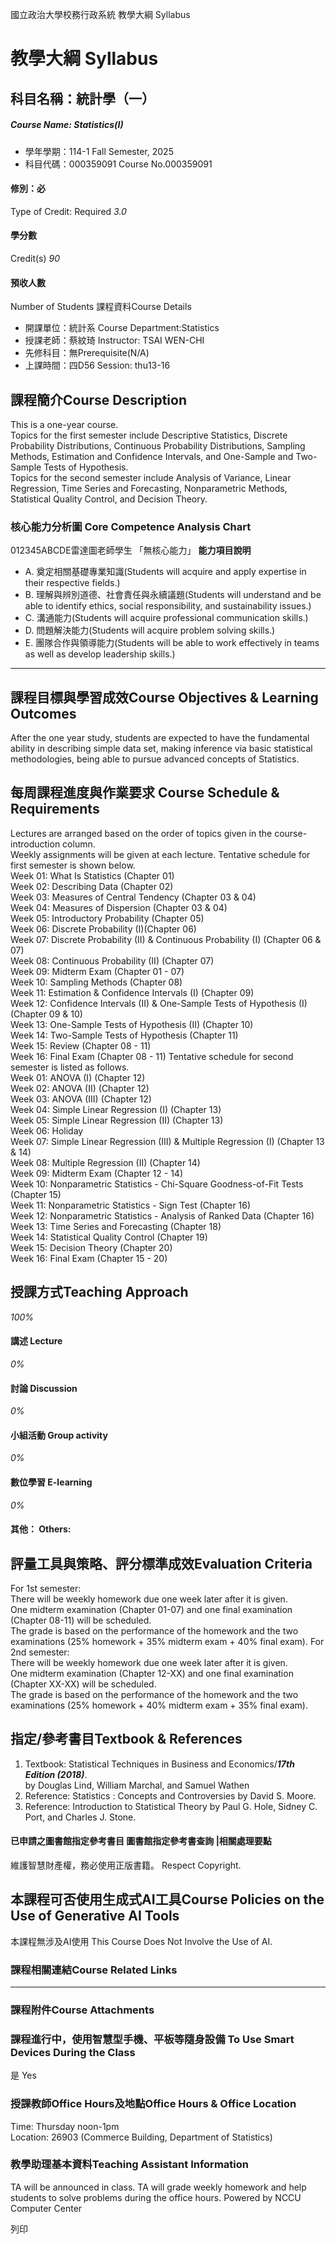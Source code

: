 國立政治大學校務行政系統 教學大綱 Syllabus
# 教學大綱 Syllabus
##  科目名稱：統計學（一）
#####  Course Name: Statistics(I)
  * 學年學期：114-1 Fall Semester, 2025 
  * 科目代碼：000359091 Course No.000359091


#### 修別：必
Type of Credit: Required 
_3.0_
#### 學分數
Credit(s)
_90_
#### 預收人數
Number of Students
課程資料Course Details
  * 開課單位：統計系 Course Department:Statistics 
  * 授課老師：蔡紋琦 Instructor: TSAI WEN-CHI 
  * 先修科目：無Prerequisite(N/A)
  * 上課時間：四D56 Session: thu13-16


##  課程簡介Course Description
This is a one-year course.  
Topics for the first semester include Descriptive Statistics, Discrete Probability Distributions, Continuous Probability Distributions, Sampling Methods, Estimation and Confidence Intervals, and One-Sample and Two-Sample Tests of Hypothesis.  
Topics for the second semester include Analysis of Variance, Linear Regression, Time Series and Forecasting, Nonparametric Methods, Statistical Quality Control, and Decision Theory.
###  核心能力分析圖 Core Competence Analysis Chart
012345ABCDE雷達圖老師學生
「無核心能力」 
**能力項目說明**
  * A. 奠定相關基礎專業知識(Students will acquire and apply expertise in their respective fields.)
  * B. 理解與辨別道德、社會責任與永續議題(Students will understand and be able to identify ethics, social responsibility, and sustainability issues.)
  * C. 溝通能力(Students will acquire professional communication skills.)
  * D. 問題解決能力(Students will acquire problem solving skills.)
  * E. 團隊合作與領導能力(Students will be able to work effectively in teams as well as develop leadership skills.)


* * *
##  課程目標與學習成效Course Objectives & Learning Outcomes 
After the one year study, students are expected to have the fundamental ability in describing simple data set, making inference via basic statistical methodologies, being able to pursue advanced concepts of Statistics.
##  每周課程進度與作業要求 Course Schedule & Requirements
Lectures are arranged based on the order of topics given in the course-introduction column.   
Weekly assignments will be given at each lecture. 
Tentative schedule for first semester is shown below.  
Week 01: What Is Statistics (Chapter 01)  
Week 02: Describing Data (Chapter 02)  
Week 03: Measures of Central Tendency (Chapter 03 & 04)   
Week 04: Measures of Dispersion (Chapter 03 & 04)   
Week 05: Introductory Probability (Chapter 05)  
Week 06: Discrete Probability (I)(Chapter 06)  
Week 07: Discrete Probability (II) & Continuous Probability (I) (Chapter 06 & 07)   
Week 08: Continuous Probability (II) (Chapter 07)  
Week 09: Midterm Exam (Chapter 01 - 07)   
Week 10: Sampling Methods (Chapter 08)   
Week 11: Estimation & Confidence Intervals (I) (Chapter 09)   
Week 12: Confidence Intervals (II) & One-Sample Tests of Hypothesis (I) (Chapter 09 & 10)   
Week 13: One-Sample Tests of Hypothesis (II) (Chapter 10)   
Week 14: Two-Sample Tests of Hypothesis (Chapter 11)   
Week 15: Review (Chapter 08 - 11)   
Week 16: Final Exam (Chapter 08 - 11) 
Tentative schedule for second semester is listed as follows.  
Week 01: ANOVA (I) (Chapter 12)   
Week 02: ANOVA (II) (Chapter 12)   
Week 03: ANOVA (III) (Chapter 12)   
Week 04: Simple Linear Regression (I) (Chapter 13)   
Week 05: Simple Linear Regression (II) (Chapter 13)   
Week 06: Holiday  
Week 07: Simple Linear Regression (III) & Multiple Regression (I) (Chapter 13 & 14)  
Week 08: Multiple Regression (II) (Chapter 14)  
Week 09: Midterm Exam (Chapter 12 - 14)  
Week 10: Nonparametric Statistics - Chi-Square Goodness-of-Fit Tests (Chapter 15)  
Week 11: Nonparametric Statistics - Sign Test (Chapter 16)  
Week 12: Nonparametric Statistics - Analysis of Ranked Data (Chapter 16)  
Week 13: Time Series and Forecasting (Chapter 18)  
Week 14: Statistical Quality Control (Chapter 19)  
Week 15: Decision Theory (Chapter 20)  
Week 16: Final Exam (Chapter 15 - 20)
##  授課方式Teaching Approach
_100%_
####  講述 Lecture
_0%_
####  討論 Discussion
_0%_
####  小組活動 Group activity
_0%_
####  數位學習 E-learning
_0%_
####  其他： Others:
##  評量工具與策略、評分標準成效Evaluation Criteria
For 1st semester:  
There will be weekly homework due one week later after it is given.  
One midterm examination (Chapter 01-07) and one final examination (Chapter 08-11) will be scheduled.  
The grade is based on the performance of the homework and the two examinations (25% homework + 35% midterm exam + 40% final exam).
For 2nd semester:  
There will be weekly homework due one week later after it is given.  
One midterm examination (Chapter 12-XX) and one final examination (Chapter XX-XX) will be scheduled.  
The grade is based on the performance of the homework and the two examinations (25% homework + 40% midterm exam + 35% final exam).  

##  指定/參考書目Textbook & References
1. Textbook: Statistical Techniques in Business and Economics/_**17th Edition (2018)**_.  
by Douglas Lind, William Marchal, and Samuel Wathen  
2. Reference: Statistics : Concepts and Controversies by David S. Moore.  
3. Reference: Introduction to Statistical Theory by Paul G. Hole, Sidney C. Port, and Charles J. Stone.
####  已申請之圖書館指定參考書目  圖書館指定參考書查詢 |相關處理要點
維護智慧財產權，務必使用正版書籍。 Respect Copyright.
##  本課程可否使用生成式AI工具Course Policies on the Use of Generative AI Tools
本課程無涉及AI使用 This Course Does Not Involve the Use of AI.
###  課程相關連結Course Related Links
* * *
###  課程附件Course Attachments
###  課程進行中，使用智慧型手機、平板等隨身設備 To Use Smart Devices During the Class
是  Yes
###  授課教師Office Hours及地點Office Hours & Office Location
Time: Thursday noon-1pm  
Location: 26903 (Commerce Building, Department of Statistics)
###  教學助理基本資料Teaching Assistant Information
TA will be announced in class. TA will grade weekly homework and help students to solve problems during the office hours.
Powered by NCCU Computer Center
  
列印
